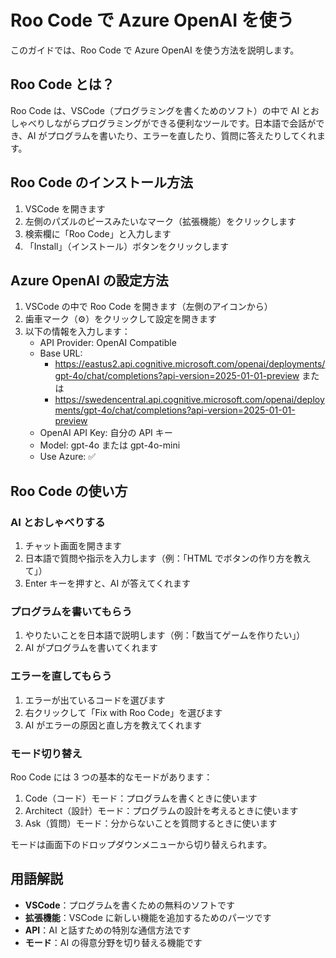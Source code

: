 # Roo Code で Azure OpenAI を使う

このガイドでは、Roo Code で Azure OpenAI を使う方法を説明します。

## Roo Code とは？

Roo Code は、VSCode（プログラミングを書くためのソフト）の中で AI とおしゃべりしながらプログラミングができる便利なツールです。日本語で会話ができ、AI がプログラムを書いたり、エラーを直したり、質問に答えたりしてくれます。

## Roo Code のインストール方法

1. VSCode を開きます
2. 左側のパズルのピースみたいなマーク（拡張機能）をクリックします
3. 検索欄に「Roo Code」と入力します
4. 「Install」（インストール）ボタンをクリックします

## Azure OpenAI の設定方法

1. VSCode の中で Roo Code を開きます（左側のアイコンから）
2. 歯車マーク（⚙️）をクリックして設定を開きます
3. 以下の情報を入力します：
   - API Provider: OpenAI Compatible
   - Base URL:
     - https://eastus2.api.cognitive.microsoft.com/openai/deployments/gpt-4o/chat/completions?api-version=2025-01-01-preview または
     - https://swedencentral.api.cognitive.microsoft.com/openai/deployments/gpt-4o/chat/completions?api-version=2025-01-01-preview
   - OpenAI API Key: 自分の API キー
   - Model: gpt-4o または gpt-4o-mini
   - Use Azure: ✅️

## Roo Code の使い方

### AI とおしゃべりする

1. チャット画面を開きます
2. 日本語で質問や指示を入力します（例：「HTML でボタンの作り方を教えて」）
3. Enter キーを押すと、AI が答えてくれます

### プログラムを書いてもらう

1. やりたいことを日本語で説明します（例：「数当てゲームを作りたい」）
2. AI がプログラムを書いてくれます

### エラーを直してもらう

1. エラーが出ているコードを選びます
2. 右クリックして「Fix with Roo Code」を選びます
3. AI がエラーの原因と直し方を教えてくれます

### モード切り替え

Roo Code には 3 つの基本的なモードがあります：

1. Code（コード）モード：プログラムを書くときに使います
2. Architect（設計）モード：プログラムの設計を考えるときに使います
3. Ask（質問）モード：分からないことを質問するときに使います

モードは画面下のドロップダウンメニューから切り替えられます。

## 用語解説

- **VSCode**：プログラムを書くための無料のソフトです
- **拡張機能**：VSCode に新しい機能を追加するためのパーツです
- **API**：AI と話すための特別な通信方法です
- **モード**：AI の得意分野を切り替える機能です
